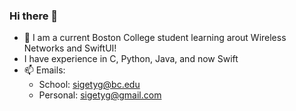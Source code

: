 ### Hi there 👋
- 🌱 I am a current Boston College student learning arout Wireless Networks and SwiftUI!
- I have experience in C, Python, Java, and now Swift
- 📫 Emails: 
     - School: sigetyg@bc.edu 
     - Personal: sigetyg@gmail.com

<!--
**sigetg/sigetg** is a ✨ _special_ ✨ repository because its `README.md` (this file) appears on your GitHub profile.

Here are some ideas to get you started:

- 🔭 I’m currently working on ...
- 👯 I’m looking to collaborate on ...
- 🤔 I’m looking for help with ...
- 💬 Ask me about ...
- 😄 Pronouns: ...
- ⚡ Fun fact: ...
-->
